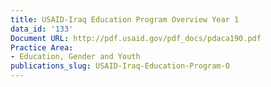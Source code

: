 ```yaml
---
title: USAID-Iraq Education Program Overview Year 1
data_id: '133'
Document URL: http://pdf.usaid.gov/pdf_docs/pdaca190.pdf
Practice Area:
- Education, Gender and Youth
publications_slug: USAID-Iraq-Education-Program-O
---
```


